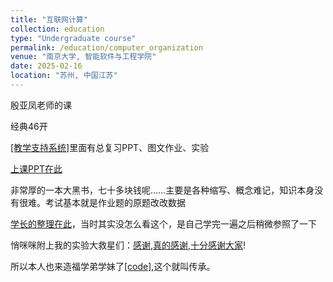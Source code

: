 ```yaml
---
title: "互联网计算"
collection: education
type: "Undergraduate course"
permalink: /education/computer_organization
venue: "南京大学, 智能软件与工程学院"
date: 2025-02-16
location: "苏州, 中国江苏"
---
```


殷亚凤老师的课

经典46开

[[教学支持系统]](https://selearning.nju.edu.cn/course/view.php?id=285)里面有总复习PPT、图文作业、实验

[上课PPT在此](https://yafengnju.github.io/InternetComputing.htm)

非常厚的一本大黑书，七十多块钱呢……主要是各种缩写、概念难记，知识本身没有很难。考试基本就是作业题的原题改改数据

[学长的整理在此](https://eaglebear2002.github.io/categories/%E5%8D%97%E4%BA%AC%E5%A4%A7%E5%AD%A6%E8%BD%AF%E4%BB%B6%E5%AD%A6%E9%99%A2%E6%9C%AC%E7%A7%91%E8%AF%BE%E7%A8%8B/2022Spring-%E4%BA%92%E8%81%94%E7%BD%91%E8%AE%A1%E7%AE%97/)，当时其实没怎么看这个，是自己学完一遍之后稍微参照了一下

悄咪咪附上我的实验大救星们：[感谢](https://github.com/191220029/NJU-CN/blob/main/reports/lab4/191220029%E5%82%85%E5%B0%8F%E9%BE%99_lab_4.md),[真的感谢](https://github.com/xkxkzzZ/NJU_network_lab/tree/main/lab-4-xkxkzzZ/testcases),[十分感谢大家](https://github.com/search?q=nju%E8%AE%A1%E7%BD%91&type=repositories)!

所以本人也来造福学弟学妹了[[code]](https://github.com/sun0jia/NJU_InternetComputing_25),这个就叫传承。
